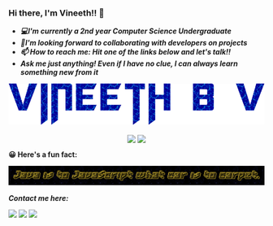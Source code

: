### Hi there, I'm Vineeth!! 👋

<!--
**vinsdragonis/vinsdragonis** is a ✨ _special_ ✨ repository because its `README.md` (this file) appears on your GitHub profile.

Here are some ideas to get you started:

- 🔭 I’m currently working on ...
- 🌱 I’m currently learning ...
- 👯 I’m looking to collaborate on ...
- 🤔 I’m looking for help with ...
- 💬 Ask me about ...
- 📫 How to reach me: ...
- 😄 Pronouns: ...
- ⚡ Fun fact: ...
-->

- ***💻I'm currently a *2nd year* Computer Science Undergraduate***
- ***🤝I'm looking forward to collaborating with developers on projects***
- ***📫 How to reach me: Hit one of the links below and let's talk!!***
- ***Ask me just anything! Even if I have no clue, I can always learn something new from it***

<p align = "center">
  <img src = "logo4.png" align = "center">
  <br><br>
  <img src = "https://github-readme-stats.vercel.app/api?username=vinsdragonis&count_private=true&theme=algolia&show_icons=true&line_height=20" align = "center">
  <img src = "https://github-readme-stats.vercel.app/api/top-langs/?username=vinsdragonis&count_private=true&theme=algolia&count=6&height=20&langs_count=10&layout=compact" align = "center">
</p>

**😀 Here's a fun fact:**
<p align = "center">
  <img src = "Quote-1.png">
</p>

***Contact me here:***

[<img src="https://image.flaticon.com/icons/png/512/174/174857.png" width="22px">](https://www.linkedin.com/in/vineeth-b-416205163/)
[<img src="https://www.freepnglogos.com/uploads/gmail-email-logo-png-16.png" width="22px">](mailto:zrexteam128@gmail.com)
[<img src="https://www.freepnglogos.com/uploads/gmail-email-logo-png-16.png" width="22px">](mailto:vineethbv.cs19@bmsce.ac.in)
